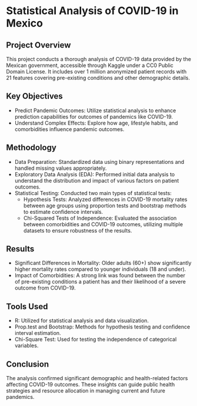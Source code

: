 # Statistical Analysis of COVID-19 in Mexico

## Project Overview
This project conducts a thorough analysis of COVID-19 data provided by the Mexican government, accessible through Kaggle under a CC0 Public Domain License. It includes over 1 million anonymized patient records with 21 features covering pre-existing conditions and other demographic details.

## Key Objectives
- Predict Pandemic Outcomes: Utilize statistical analysis to enhance prediction capabilities for outcomes of pandemics like COVID-19.
- Understand Complex Effects: Explore how age, lifestyle habits, and comorbidities influence pandemic outcomes.

## Methodology
- Data Preparation: Standardized data using binary representations and handled missing values appropriately.
- Exploratory Data Analysis (EDA): Performed initial data analysis to understand the distribution and impact of various factors on patient outcomes.
- Statistical Testing: Conducted two main types of statistical tests:
  - Hypothesis Tests: Analyzed differences in COVID-19 mortality rates between age groups using proportion tests and bootstrap methods to estimate confidence intervals.
  - Chi-Squared Tests of Independence: Evaluated the association between comorbidities and COVID-19 outcomes, utilizing multiple datasets to ensure robustness of the results.

## Results
- Significant Differences in Mortality: Older adults (60+) show significantly higher mortality rates compared to younger individuals (18 and under).
- Impact of Comorbidities: A strong link was found between the number of pre-existing conditions a patient has and their likelihood of a severe outcome from COVID-19.

## Tools Used
- R: Utilized for statistical analysis and data visualization.
- Prop.test and Bootstrap: Methods for hypothesis testing and confidence interval estimation.
- Chi-Square Test: Used for testing the independence of categorical variables.

## Conclusion
The analysis confirmed significant demographic and health-related factors affecting COVID-19 outcomes. These insights can guide public health strategies and resource allocation in managing current and future pandemics.
